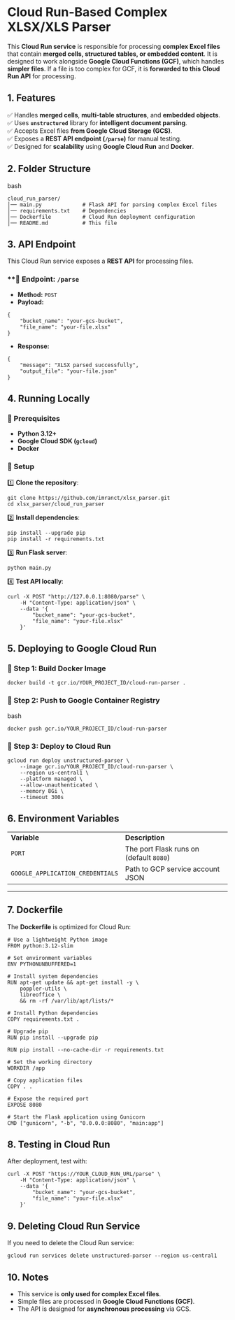# **Cloud Run-Based Complex XLSX/XLS Parser**

This **Cloud Run service** is responsible for processing **complex Excel files** that contain **merged cells, structured tables, or embedded content**. It is designed to work alongside **Google Cloud Functions (GCF)**, which handles **simpler files**. If a file is too complex for GCF, it is **forwarded to this Cloud Run API** for processing.





## **1. Features**

✅ Handles **merged cells**, **multi-table structures**, and **embedded objects**. \
✅ Uses **<code>unstructured</code>** library for **intelligent document parsing**. \
✅ Accepts Excel files **from Google Cloud Storage (GCS)**. \
✅ Exposes a **REST API endpoint (<code>/parse</code>)** for manual testing. \
✅ Designed for **scalability** using **Google Cloud Run** and **Docker**.





## **2. Folder Structure**

bash


```
cloud_run_parser/
│── main.py             # Flask API for parsing complex Excel files
│── requirements.txt    # Dependencies
│── Dockerfile          # Cloud Run deployment configuration
│── README.md           # This file

```



## **3. API Endpoint**

This Cloud Run service exposes a **REST API** for processing files.


### **🔹 Endpoint: <code>/parse</code></strong>



* **Method:** `POST`
* **Payload:**


```
{
    "bucket_name": "your-gcs-bucket",
    "file_name": "your-file.xlsx"
}

```



* **Response:**


```
{
    "message": "XLSX parsed successfully",
    "output_file": "your-file.json"
}
```



## **4. Running Locally**


### **🔹 Prerequisites**



* **Python 3.12+**
* **Google Cloud SDK (<code>gcloud</code>)**
* **Docker**


### **🔹 Setup**

1️⃣ **Clone the repository**:


```
git clone https://github.com/imranct/xlsx_parser.git
cd xlsx_parser/cloud_run_parser
```


2️⃣ **Install dependencies**:


```
pip install --upgrade pip
pip install -r requirements.txt
```


3️⃣ **Run Flask server**:


```
python main.py
```


4️⃣ **Test API locally**:


```
curl -X POST "http://127.0.0.1:8080/parse" \
    -H "Content-Type: application/json" \
    --data '{
        "bucket_name": "your-gcs-bucket",
        "file_name": "your-file.xlsx"
    }'

```



## **5. Deploying to Google Cloud Run**


### **🔹 Step 1: Build Docker Image**


```
docker build -t gcr.io/YOUR_PROJECT_ID/cloud-run-parser .
```



### **🔹 Step 2: Push to Google Container Registry**

bash


```
docker push gcr.io/YOUR_PROJECT_ID/cloud-run-parser
```



### **🔹 Step 3: Deploy to Cloud Run**


```
gcloud run deploy unstructured-parser \
    --image gcr.io/YOUR_PROJECT_ID/cloud-run-parser \
    --region us-central1 \
    --platform managed \
    --allow-unauthenticated \
    --memory 8Gi \
    --timeout 300s

```



## **6. Environment Variables**


<table>
  <tr>
   <td><strong>Variable</strong>
   </td>
   <td><strong>Description</strong>
   </td>
  </tr>
  <tr>
   <td><code>PORT</code>
   </td>
   <td>The port Flask runs on (default <code>8080</code>)
   </td>
  </tr>
  <tr>
   <td><code>GOOGLE_APPLICATION_CREDENTIALS</code>
   </td>
   <td>Path to GCP service account JSON
   </td>
  </tr>
</table>

---


## **7. Dockerfile**

The **Dockerfile** is optimized for Cloud Run:


```
# Use a lightweight Python image
FROM python:3.12-slim

# Set environment variables
ENV PYTHONUNBUFFERED=1

# Install system dependencies
RUN apt-get update && apt-get install -y \
    poppler-utils \
    libreoffice \
    && rm -rf /var/lib/apt/lists/*

# Install Python dependencies
COPY requirements.txt .

# Upgrade pip
RUN pip install --upgrade pip

RUN pip install --no-cache-dir -r requirements.txt

# Set the working directory
WORKDIR /app

# Copy application files
COPY . .

# Expose the required port
EXPOSE 8080

# Start the Flask application using Gunicorn
CMD ["gunicorn", "-b", "0.0.0.0:8080", "main:app"]

```



## **8. Testing in Cloud Run**

After deployment, test with:


```
curl -X POST "https://YOUR_CLOUD_RUN_URL/parse" \
    -H "Content-Type: application/json" \
    --data '{
        "bucket_name": "your-gcs-bucket",
        "file_name": "your-file.xlsx"
    }'

```



## **9. Deleting Cloud Run Service**

If you need to delete the Cloud Run service:


```
gcloud run services delete unstructured-parser --region us-central1

```



## **10. Notes**



* This service is **only used for complex Excel files**.
* Simple files are processed in **Google Cloud Functions (GCF)**.
* The API is designed for **asynchronous processing** via GCS.